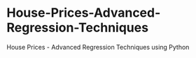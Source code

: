 # House-Prices-Advanced-Regression-Techniques
House Prices - Advanced Regression Techniques using Python
